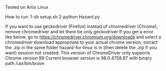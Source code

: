 Tested on Artix Linux

How to run:
1-sh setup.sh
2-python Hazard.py 

If you want to use geckodriver (Firefox) instead of chromedriver (Chrome), remove chromedriver and let there be only geckodriver
If you get a error like below, go to https://chromedriver.chromium.org/downloads and select a chromedriver download appropriate to your actual chrome version, extract the .zip in the same folder hazard-for-linux is in (then delete the .zip if you want)
session not created: This version of ChromeDriver only supports Chrome version 99
Current browser version is 98.0.4758.87 with binary path /usr/bin/brave

